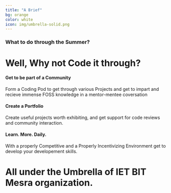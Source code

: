 ```yaml
---
title: "A Brief"
bg: orange
color: white
icon: img/umbrella-solid.png
---
```


### What to do through the Summer?

# Well, Why not Code it through?
<div class="row features">
  <div class="col s12 m4 feature">
    <i class="fa fa-comments-o fa-4x">
    </i>
    <h4> Get to be part of a Community </h4>
    <p class="feature-description"> Form a Coding Pod to get through various Projects and get to impart and recieve immense FOSS knowledge in a mentor-mentee coversation </p>
  </div>
  <div class="col s12 m4 feature">
    <i class="fa fa-laptop fa-4x">
    </i>
    <h4> Create a Portfolio </h4>
    <p class="feature-description"> Create useful projects worth exhibiting, and get support for code reviews and community interaction. </p>
  </div>
  <div class="col s12 m4 feature">
    <i class="fa fa-terminal fa-4x">
    </i>
    <h4> Learn. More. Daily. </h4>
    <p class="feature-description"> With a properly Competitive and a Properly Incentivizing Environment get to develop your developement skills. </p>
  </div>
</div>

# All under the Umbrella of IET BIT Mesra organization.